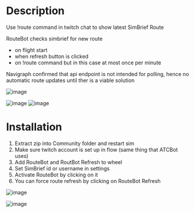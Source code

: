 # Description

Use !route command in twitch chat to show latest SimBrief Route

RouteBot checks simbrief for new route
* on flight start
* when refresh button is clicked
* on !route command but in this case at most once per minute

Navigraph confirmed that api endpoint is not intended for polling, hence no automatic route updates until ther is a viable solution

![image](https://user-images.githubusercontent.com/52785190/219949722-cb468afa-119d-49ee-8348-bf27c0c8859a.png)

![image](https://user-images.githubusercontent.com/52785190/219902155-b3ff38df-c8c2-441a-b5b9-51faf584a8fb.png)
![image](https://user-images.githubusercontent.com/52785190/219902160-057e72cd-9254-4119-bb20-376d2dde53b0.png)


# Installation 

1. Extract zip into Community folder and restart sim
2. Make sure twitch account is set up in flow (same thing that ATCBot uses)
3. Add RouteBot and RoutBot Refresh to wheel
4. Set SimBrief id or username in settings
5. Activate RouteBot by clicking on it
6. You can force route refresh by clicking on RouteBot Refresh

![image](https://user-images.githubusercontent.com/52785190/219902172-e12d46d2-3e3f-49c3-833e-6b03cee55bc5.png)

![image](https://user-images.githubusercontent.com/52785190/219901535-22c5414b-cdec-4a27-8f13-aaa71cc69d44.png)


